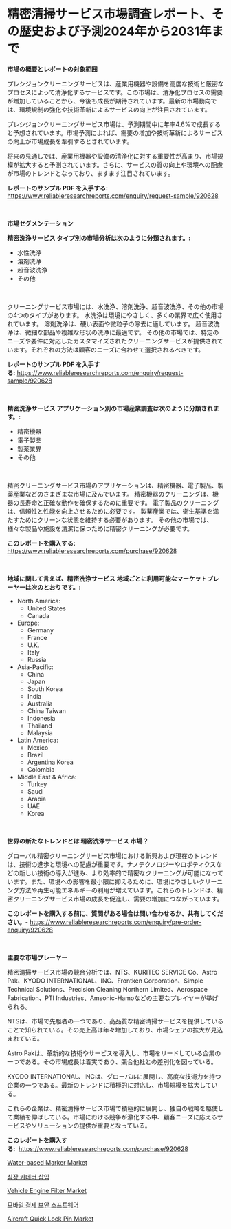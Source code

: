 <p><h1>精密清掃サービス市場調査レポート、その歴史および予測2024年から2031年まで</h1></p><p><strong>市場の概要とレポートの対象範囲</strong></p>
<p><p>プレシジョンクリーニングサービスは、産業用機器や設備を高度な技術と厳密なプロセスによって清浄化するサービスです。この市場は、清浄化プロセスの需要が増加していることから、今後も成長が期待されています。最新の市場動向では、環境規制の強化や技術革新によるサービスの向上が注目されています。</p><p>プレシジョンクリーニングサービス市場は、予測期間中に年率4.6%で成長すると予想されています。市場予測によれば、需要の増加や技術革新によるサービスの向上が市場成長を牽引するとされています。</p><p>将来の見通しでは、産業用機器や設備の清浄化に対する重要性が高まり、市場規模が拡大すると予測されています。さらに、サービスの質の向上や環境への配慮が市場のトレンドとなっており、ますます注目されています。</p></p>
<p><strong>レポートのサンプル PDF を入手する:</strong> <a href="https://www.reliableresearchreports.com/enquiry/request-sample/920628">https://www.reliableresearchreports.com/enquiry/request-sample/920628</a></p>
<p>&nbsp;</p>
<p><strong>市場セグメンテーション</strong></p>
<p><strong>精密洗浄サービス タイプ別の市場分析は次のように分類されます。:</strong></p>
<p><ul><li>水性洗浄</li><li>溶剤洗浄</li><li>超音波洗浄</li><li>その他</li></ul></p>
<p>&nbsp;</p>
<p><p>クリーニングサービス市場には、水洗浄、溶剤洗浄、超音波洗浄、その他の市場の4つのタイプがあります。 水洗浄は環境にやさしく、多くの業界で広く使用されています。 溶剤洗浄は、硬い表面や微粒子の除去に適しています。 超音波洗浄は、微細な部品や複雑な形状の洗浄に最適です。 その他の市場では、特定のニーズや要件に対応したカスタマイズされたクリーニングサービスが提供されています。それぞれの方法は顧客のニーズに合わせて選択されるべきです。</p></p>
<p><strong>レポートのサンプル PDF を入手する:</strong>&nbsp;<a href="https://www.reliableresearchreports.com/enquiry/request-sample/920628">https://www.reliableresearchreports.com/enquiry/request-sample/920628</a></p>
<p>&nbsp;</p>
<p><strong> 精密洗浄サービス アプリケーション別の市場産業調査は次のように分類されます。:</strong></p>
<p><ul><li>精密機器</li><li>電子製品</li><li>製薬業界</li><li>その他</li></ul></p>
<p>&nbsp;</p>
<p><p>精密クリーニングサービス市場のアプリケーションは、精密機器、電子製品、製薬産業などのさまざまな市場に及んでいます。 精密機器のクリーニングは、機器の長寿命と正確な動作を確保するために重要です。 電子製品のクリーニングは、信頼性と性能を向上させるために必要です。 製薬産業では、衛生基準を満たすためにクリーンな状態を維持する必要があります。 その他の市場では、様々な製品や施設を清潔に保つために精密クリーニングが必要です。</p></p>
<p><strong>このレポートを購入する:</strong>&nbsp; <a href="https://www.reliableresearchreports.com/purchase/920628">https://www.reliableresearchreports.com/purchase/920628</a></p>
<p>&nbsp;</p>
<p><strong>地域に関して言えば、精密洗浄サービス 地域ごとに利用可能なマーケットプレーヤーは次のとおりです。:</strong></p>
<p><ul>
    <li>
        North America:
        <ul>
            <li>United States</li>
            <li>Canada</li>
        </ul>
    </li>
    <li>
        Europe:
        <ul>
            <li>Germany</li>
            <li>France</li>
            <li>U.K.</li>
            <li>Italy</li>
            <li>Russia</li>
        </ul>
    </li>
    <li>
        Asia-Pacific:
        <ul>
            <li>China</li>
            <li>Japan</li>
            <li>South Korea</li>
            <li>India</li>
            <li>Australia</li>
            <li>China Taiwan</li>
            <li>Indonesia</li>
            <li>Thailand</li>
            <li>Malaysia</li>
        </ul>
    </li>
    <li>
        Latin America:
        <ul>
            <li>Mexico</li>
            <li>Brazil</li>
            <li>Argentina Korea</li>
            <li>Colombia</li>
        </ul>
    </li>
    <li>
        Middle East & Africa:
        <ul>
            <li>Turkey</li>
            <li>Saudi</li>
            <li>Arabia</li>
            <li>UAE</li>
            <li>Korea</li>
        </ul>
    </li>
    </ul></p>
<p>&nbsp;</p>
<p><strong>世界の新たなトレンドとは 精密洗浄サービス 市場？</strong></p>
<p><p>グローバル精密クリーニングサービス市場における新興および現在のトレンドは、技術の進歩と環境への配慮が重要です。ナノテクノロジーやロボティクスなどの新しい技術の導入が進み、より効率的で精密なクリーニングが可能になっています。また、環境への影響を最小限に抑えるために、環境にやさしいクリーニング方法や再生可能エネルギーの利用が増えています。これらのトレンドは、精密クリーニングサービス市場の成長を促進し、需要の増加につながっています。</p></p>
<p><strong>このレポートを購入する前に、質問がある場合は問い合わせるか、共有してください。</strong>- <a href="https://www.reliableresearchreports.com/enquiry/pre-order-enquiry/920628">https://www.reliableresearchreports.com/enquiry/pre-order-enquiry/920628</a></p>
<p>&nbsp;</p>
<p><strong>主要な市場プレーヤー</strong></p>
<p><p>精密清掃サービス市場の競合分析では、NTS、KURITEC SERVICE Co、Astro Pak、KYODO INTERNATIONAL、INC、Frontken Corporation、Simple Technical Solutions、Precision Cleaning Northern Limited、Aerospace Fabrication、PTI Industries、Amsonic-Hamoなどの主要なプレイヤーが挙げられる。</p><p>NTSは、市場で先駆者の一つであり、高品質な精密清掃サービスを提供していることで知られている。その売上高は年々増加しており、市場シェアの拡大が見込まれている。</p><p>Astro Pakは、革新的な技術やサービスを導入し、市場をリードしている企業の一つである。その市場成長は着実であり、競合他社との差別化を図っている。</p><p>KYODO INTERNATIONAL、INCは、グローバルに展開し、高度な技術力を持つ企業の一つである。最新のトレンドに積極的に対応し、市場規模を拡大している。</p><p>これらの企業は、精密清掃サービス市場で積極的に展開し、独自の戦略を駆使して業績を伸ばしている。市場における競争が激化する中、顧客ニーズに応えるサービスやソリューションの提供が重要となっている。</p></p>
<p><strong>このレポートを購入する:</strong>&nbsp;&nbsp;<a href="https://www.reliableresearchreports.com/purchase/920628">https://www.reliableresearchreports.com/purchase/920628</a></p>
<p><p><a href="https://issuu.com/reportprime-2/docs/water-based-marker-market-size-2030.pptx">Water-based Marker Market</a></p><p><a href="https://github.com/idcefvhkdut6/Market-Research-Report-List-1/blob/main/8898510183256.md">심장 카테터 삽입</a></p><p><a href="https://issuu.com/reportprime-2/docs/vehicle-engine-filter-market-size-2030.pptx">Vehicle Engine Filter Market</a></p><p><a href="https://github.com/vsap75a286l/Market-Research-Report-List-1/blob/main/8883982183257.md">모바일 결제 보안 소프트웨어</a></p><p><a href="https://github.com/bobicer/Market-Research-Report-List-2/blob/main/aircraft-quick-lock-pin-market.md">Aircraft Quick Lock Pin Market</a></p></p>